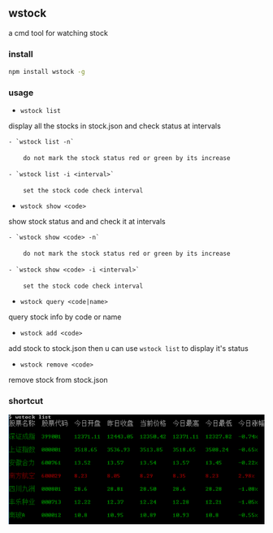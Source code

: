 ## wstock
 a cmd tool for watching stock

### install 
```bash
npm install wstock -g
```

### usage
- `wstock list`

 display all the stocks in stock.json and check status at intervals
 
 	- `wstock list -n`
	 
	 	do not mark the stock status red or green by its increase
 
 	- `wstock list -i <interval>`
	 
	 	set the stock code check interval

- `wstock show <code>`

 show stock status and and check it at intervals

 	- `wstock show <code> -n`
	 
	 	do not mark the stock status red or green by its increase
 
 	- `wstock show <code> -i <interval>`
	 
	 	set the stock code check interval
		 
 
- `wstock query <code|name>`

 query stock info by code or name

- `wstock add <code>`

 add stock to stock.json then u can use `wstock list` to display it's status
 
- `wstock remove <code>`

 remove stock from stock.json

### shortcut
![shortcut](./shortcut.png)